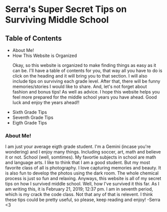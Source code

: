 <!DOCTYPE html>
<html>
    <head>
        <meta charset="utf-8">
        <title>New Webpage</title>
    </head>
    <body>
        <h1>Serra's Super Secret Tips on Surviving Middle School</h1>
        <h2>Table of Contents</h2>
        <ul>
            <li>About Me!</li> 
            <li>How This Website is Organized</li>
            <p>Okay, so this website is organized to make finding things as easy as it can be. I'll have a table of contents for you, that way all you have to do is click on the heading and it will bring you to that section. I will also include tips on surviving each grade level. After that, there will be funny memories/stories I would like to share. And, let's not forget about fashion and bonus tips! As well as advice. I hope this website helps you feel more prepared for the middle school years you have ahead. Good luck and enjoy the years ahead!!
            <li>Sixth Grade Tips</li>
            <li>Seventh Grade Tips</li>
            <li>Eigth Grade Tips </li>
        </ul>
        <h3>About Me!</h3>
        <p>I am just your average eigth grade student. I'm a Gemini (incase you're wondering) and I enjoy many things. Including soccer, art, math and believe it or not. School (well, somtimes). My favortie subjects in school are math and language arts. I like to think that I am a good student. But my most favorite class of all is photography. I love capturing memories and beauty. It is also fun to develop the photos using the dark room. The whole chemical process is just so fun and relaxing. Anyways, this website is all of my secret tips on how I survived middle school. Well, how I've survived it this far. As I am writing this, it is February 21, 2019; 12:37 pm. I am in seventh period, which is my crack the code class. Not that any of that is relevent. I think these tips could be pretty useful, so please, keep reading and enjoy! -Serra <3</p> 
    </body>
</html>
